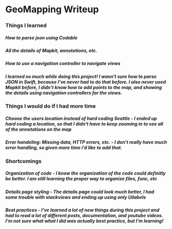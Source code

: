 # GeoMapping Writeup

### Things I learned
##### How to parse json using Codable
##### All the details of Mapkit, annotations, etc.
##### How to use a navigation controller to navigate views
##### I learned so much while doing this project! I wasn't sure how to parse JSON in Swift, because I've never had to do that before. I also never used Mapkit before, I didn't know how to add points to the map, and showing the details using navigation controllers for the views.




### Things I would do if I had more time
##### Choose the users location instead of hard coding Seattle - I ended up hard coding a location, so that I didn't have to keep zooming in to see all of the annotations on the map
##### Error handeling: Missing data, HTTP errors, etc. - I don't really have much error handling, so given more time i'd like to add that. 


### Shortcomings
##### Organization of code - I know the organization of the code could definitly be better. I am still learning the proper way to organize files, func, etc
##### Details page styling - The details page could look much better, I had some trouble with stackviews and ending up using only Uilabels
##### Best practices - I've learned a lot of new things during this project and had to read a lot of different posts, documentation, and youtube videos. I'm not sure what what I did was actually best practice, but I'm learning!


